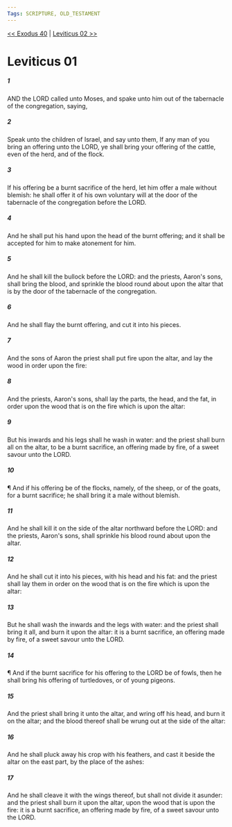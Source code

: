 ```yaml
---
Tags: SCRIPTURE, OLD_TESTAMENT
---
```


[<< Exodus 40](OLD_TESTAMENT/02_Exodus/Exodus_40.md) | [Leviticus 02 >>](OLD_TESTAMENT/03_Leviticus/Leviticus_02.md)

# Leviticus 01

##### 1
 AND the LORD called unto Moses, and spake unto him out of the tabernacle of the congregation, saying,
##### 2
 Speak unto the children of Israel, and say unto them, If any man of you bring an offering unto the LORD, ye shall bring your offering of the cattle, even of the herd, and of the flock.
##### 3
 If his offering be a burnt sacrifice of the herd, let him offer a male without blemish: he shall offer it of his own voluntary will at the door of the tabernacle of the congregation before the LORD.
##### 4
 And he shall put his hand upon the head of the burnt offering; and it shall be accepted for him to make atonement for him.
##### 5
 And he shall kill the bullock before the LORD: and the priests, Aaron's sons, shall bring the blood, and sprinkle the blood round about upon the altar that is by the door of the tabernacle of the congregation.
##### 6
 And he shall flay the burnt offering, and cut it into his pieces.
##### 7
 And the sons of Aaron the priest shall put fire upon the altar, and lay the wood in order upon the fire:
##### 8
 And the priests, Aaron's sons, shall lay the parts, the head, and the fat, in order upon the wood that is on the fire which is upon the altar:
##### 9
 But his inwards and his legs shall he wash in water: and the priest shall burn all on the altar, to be a burnt sacrifice, an offering made by fire, of a sweet savour unto the LORD.
##### 10
 ¶ And if his offering be of the flocks, namely, of the sheep, or of the goats, for a burnt sacrifice; he shall bring it a male without blemish.
##### 11
 And he shall kill it on the side of the altar northward before the LORD: and the priests, Aaron's sons, shall sprinkle his blood round about upon the altar.
##### 12
 And he shall cut it into his pieces, with his head and his fat: and the priest shall lay them in order on the wood that is on the fire which is upon the altar:
##### 13
 But he shall wash the inwards and the legs with water: and the priest shall bring it all, and burn it upon the altar: it is a burnt sacrifice, an offering made by fire, of a sweet savour unto the LORD.
##### 14
 ¶ And if the burnt sacrifice for his offering to the LORD be of fowls, then he shall bring his offering of turtledoves, or of young pigeons.
##### 15
 And the priest shall bring it unto the altar, and wring off his head, and burn it on the altar; and the blood thereof shall be wrung out at the side of the altar:
##### 16
 And he shall pluck away his crop with his feathers, and cast it beside the altar on the east part, by the place of the ashes:
##### 17
 And he shall cleave it with the wings thereof, but shall not divide it asunder: and the priest shall burn it upon the altar, upon the wood that is upon the fire: it is a burnt sacrifice, an offering made by fire, of a sweet savour unto the LORD.
